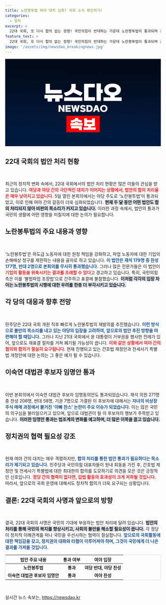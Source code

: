 ```yaml
---
title: 노란봉투법 여야 대치 심화! 국회 소식 확인하기!
categories:
  - 정치
excerpt: >
  22대 국회, 또 다시 합의 없는 정쟁! 국민의힘이 반대하는 가운데 노란봉투법이 통과되며 긴장 고조. 여당과 야당 간 대립의 전선은 더욱 깊어지고, 이숙연 대법관 후보자 임명안도 통과되어 혼란이 가중되고 있다! 클릭해서 자세히 알아보세요!
feature_text: >
  22대 국회, 또 다시 합의 없는 정쟁! 국민의힘이 반대하는 가운데 노란봉투법이 통과되며 긴장 고조. 여당과 야당 간 대립의 전선은 더욱 깊어지고, 이숙연 대법관 후보자 임명안도 통과되어 혼란이 가중되고 있다! 클릭해서 자세히 알아보세요!
image: '/assets/img/newsdao_breakingnews.jpg'
---
```


<p><img src="/assets/img/newsdao_breakingnews.jpg" alt="pcversion 속보" /></p>

<h2 data-ke-size="size26">22대 국회의 법안 처리 현황</h2>

<p data-ke-size="size16">&nbsp;</p>

<p>최근의 정치적 변화 속에서, 22대 국회에서의 법안 처리 현황은 많은 이들의 관심을 받고 있습니다. <b><span style="color: #ee2323;">여당과 야당 간의 극단적인 대치가 이어지는 상황에서, 법안의 합의 처리율은 매우 낮아지고 있습니다.</span></b> 5일 열린 본회의에서는 야당 주도로 ‘노란봉투법’이 통과되었고, 이로 인해 여야 간의 갈등이 더욱 심화되었습니다. <b><span style="background-color: #21538527;">현재 두 달 동안 어떤 법안도 합의 처리되지 않아 비판의 목소리가 커지고 있습니다.</span></b> 이러한 과정 속에서, 법안의 통과가 국민의 생활에 어떤 영향을 미칠지에 대한 논의가 필요합니다.</p>

<h2 data-ke-size="size26">노란봉투법의 주요 내용과 영향</h2>

<p data-ke-size="size16">&nbsp;</p>

<p>‘노란봉투법’은 하도급 노동자에 대한 원청 책임을 강화하고, 파업 노동자에 대한 기업의 손해배상 청구를 제한하는 내용을 골자로 하고 있습니다. <b><span style="color: #1a5490;">이 법안은 재석 179명 중 찬성 177명, 반대 2명으로 본회의를 무사히 통과했습니다.</span></b> 그러나 많은 전문가들은 이 법안이 <b><span style="color: #ee2323;">기업의 활동을 위축시키는 결과를 초래할 수 있다</span></b>고 경고하고 있습니다. 특히, 국민의힘 측은 이를 ‘불법파업 조장법’으로 간주하고 표결에 불참했습니다. <b><span style="background-color: #21538527;">이처럼 각각의 입장 차이는 노란봉투법의 시행에 대한 우려를 한층 더 부각시키고 있습니다.</span></b></p>

<h2 data-ke-size="size26">각 당의 대응과 향후 전망</h2>

<p data-ke-size="size16">&nbsp;</p>

<p>민주당은 22대 국회 개원 직후 빠르게 노란봉투법의 재발의를 추진했습니다. <b><span style="color: #1a5490;">이런 방식으로 불만의 목소리를 내고 있는 야당의 입장을 고려하여, 앞으로의 법안 추진 방향을 마련해야 할 때입니다.</span></b> 그러나 지난 21대 국회에서 윤 대통령이 거부권을 행사한 전례가 있어, 앞으로도 재표결 절차를 거쳐 폐기될 가능성이 큽니다. <b><span style="color: #ee2323;">이와 같은 상황에서 여야 간의 협의와 합의가 절실히 요구됩니다.</span></b> 현재 진행되고 있는 간호법 제정안과 전세사기 특별법 개정안에 대한 논의는 그 좋은 예가 될 수 있습니다.</p>

<h2 data-ke-size="size26">이숙연 대법관 후보자 임명안 통과</h2>

<p data-ke-size="size16">&nbsp;</p>

<p>이번 본회의에서 이숙연 대법관 후보자 임명동의안도 통과되었습니다. 재석 의원 271명 중 찬성 206명, 반대 58명, 기권 7명으로 가결된 이 후보자에 대해서는 <b><span style="color: #1a5490;">자녀의 비상장주식 매매 과정에서 불거진 '아빠 찬스' 논란이 주요 이슈가 되었습니다.</span></b> 이는 많은 국민의 의구심을 불러일으키고 있으며, 앞으로 대법관이 될 이 후보자의 행보가 주목받고 있습니다. <b><span style="background-color: #21538527;">이러한 임명안 통과는 법조계의 변화를 예고하며, 더 많은 이목을 끌고 있습니다.</span></b></p>

<h2 data-ke-size="size26">정치권의 협력 필요성 강조</h2>

<p data-ke-size="size16">&nbsp;</p>

<p>현재 여야 간의 대치는 매우 격렬하지만, <b><span style="color: #1a5490;">합의 처리를 통한 법안 통과가 필요하다는 목소리가 제기되고 있습니다.</span></b> 민주당과 국민의힘 대표자들이 원내 회동을 가진 후, 간호법 제정안 및 전세사기 특별법에 대한 최대한의 합의를 도모하기로 의견을 모은 것은 긍정적인 신호입니다. <b><span style="color: #ee2323;">정당 간의 협력이 없다면, 입법 활동의 효과성이 크게 저하될 것입니다.</span></b> 따라서, 앞으로의 국회 운영에 대해서도 정치적 합의가 더욱 요구되는 상황입니다.</p>

<h2 data-ke-size="size26">결론: 22대 국회의 사명과 앞으로의 방향</h2>

<p data-ke-size="size16">&nbsp;</p>

<p>결국, 22대 국회의 사명은 국민의 기대에 부응하는 법안 처리에 달려 있습니다. <b><span style="background-color: #21538527;">법안의 처리를 통해 국민의 복지를 향상시키고, 사회의 불만을 해소할 필요성이 큽니다.</span></b> 각 정당이 정치적 이해관계를 떠나 국민을 우선시하는 협력이 절실합니다. <b><span style="color: #1a5490;">앞으로의 국회활동에 대한 책임감을 갖고, 정치권의 대화와 타협이 이루어져야 하며, 그것이 국민에게 더 나은 결과를 가져올 것입니다.</span></b> </p>

<table style="width: 100%; border: 1px solid #ddd;">
    <thead>
        <tr>
            <th style="text-align: center;"><b>법안 주요 내용</b></th>
            <th style="text-align: center;"><b>통과 여부</b></th>
            <th style="text-align: center;"><b>여야 입장</b></th>
        </tr>
    </thead>
    <tbody>
        <tr>
            <td style="text-align: center; height: 17px;"><b>노란봉투법</b></td>
            <td style="text-align: center; height: 17px;"><b>통과</b></td>
            <td style="text-align: center; height: 17px;"><b>여당 반대, 야당 찬성</b></td>
        </tr>
        <tr>
            <td style="text-align: center; height: 17px;"><b>이숙연 대법관 후보자 임명안</b></td>
            <td style="text-align: center; height: 17px;"><b>통과</b></td>
            <td style="text-align: center; height: 17px;"><b>여야 찬성</b></td>
        </tr>
    </tbody>
</table>

<p data-ke-size="size16">&nbsp;</p>
실시간 뉴스 속보는, <a href="https://newsdao.kr" rel="dofollow">https://newsdao.kr</a>


